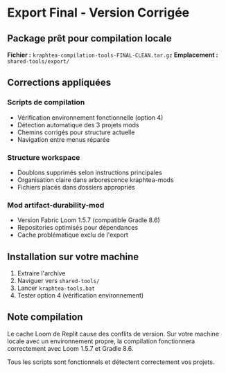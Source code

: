 # Export Final - Version Corrigée

## Package prêt pour compilation locale

**Fichier :** `kraphtea-compilation-tools-FINAL-CLEAN.tar.gz`
**Emplacement :** `shared-tools/export/`

## Corrections appliquées

### Scripts de compilation
- Vérification environnement fonctionnelle (option 4)
- Détection automatique des 3 projets mods
- Chemins corrigés pour structure actuelle
- Navigation entre menus réparée

### Structure workspace
- Doublons supprimés selon instructions principales
- Organisation claire dans arborescence kraphtea-mods
- Fichiers placés dans dossiers appropriés

### Mod artifact-durability-mod
- Version Fabric Loom 1.5.7 (compatible Gradle 8.6)
- Repositories optimisés pour dépendances
- Cache problématique exclu de l'export

## Installation sur votre machine
1. Extraire l'archive
2. Naviguer vers `shared-tools/`
3. Lancer `kraphtea-tools.bat`
4. Tester option 4 (vérification environnement)

## Note compilation
Le cache Loom de Replit cause des conflits de version. Sur votre machine locale avec un environnement propre, la compilation fonctionnera correctement avec Loom 1.5.7 et Gradle 8.6.

Tous les scripts sont fonctionnels et détectent correctement vos projets.
